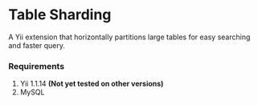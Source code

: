 <h1>Table Sharding</h1>

A Yii extension that horizontally partitions large tables for easy searching and faster query.

### Requirements

1. Yii 1.1.14 <b>(Not yet tested on other versions)</b>
2. MySQL

